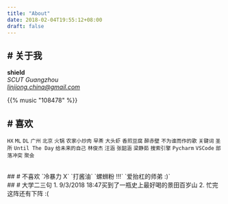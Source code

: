 ```yaml
---
title: "About"
date: 2018-02-04T19:55:12+08:00
draft: false
---
```


## # 关于我
**shield**<br>
*SCUT Guangzhou*<br>
*linjiong.china@gmail.com*

{{% music "108478" %}}
<br>
## # 喜欢
`HX` `ML` `DL` `广州` `北京` `火锅` `农家小炒肉` `早茶` `大头虾` `香煎豆腐` `醉赤壁` `不为谁而作的歌` `关键词` `圣所` `Until The Day` `给未来的自己` `林俊杰` `汪涵` `张韶涵` `梁静茹` `搜索引擎` `Pycharm` `VSCode` `部落冲突` `聚会`

<br>
## # 不喜欢
`冷暴力 X` `打酱油` `螺蛳粉 !!!` `爱抬杠的师弟 :)`

<br>
## # 大学二三句
1. 9/3/2018 18:47买到了一瓶史上最好喝的景田百岁山
2. 忙完这阵还有下阵 :(
